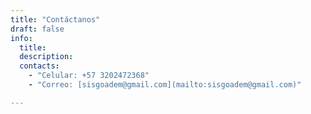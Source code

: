 ```yaml
---
title: "Contáctanos"
draft: false
info: 
  title: 
  description: 
  contacts: 
    - "Celular: +57 3202472368"
    - "Correo: [sisgoadem@gmail.com](mailto:sisgoadem@gmail.com)"

---
```


